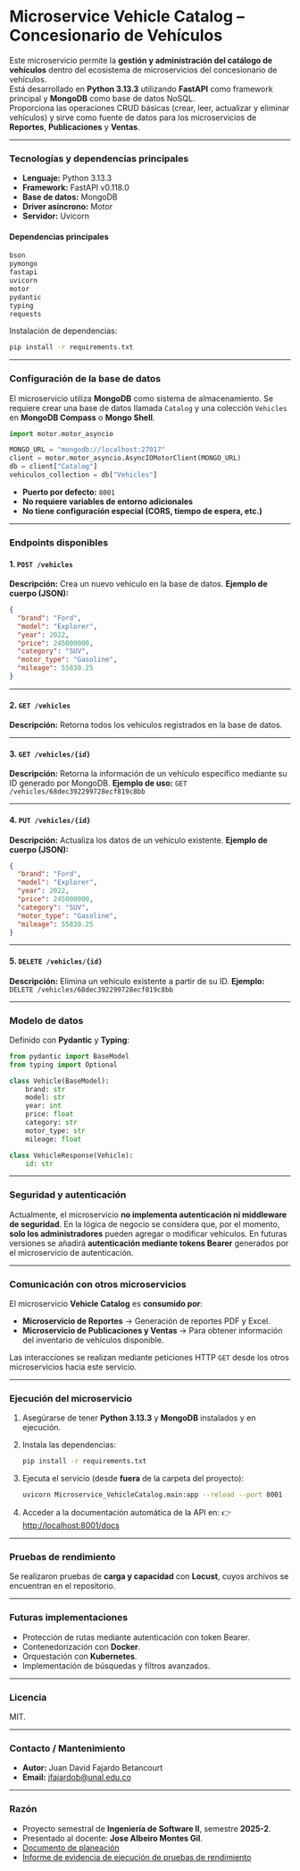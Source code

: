 # Microservice Vehicle Catalog – Concesionario de Vehículos

Este microservicio permite la **gestión y administración del catálogo de vehículos** dentro del ecosistema de microservicios del concesionario de vehículos.  
Está desarrollado en **Python 3.13.3** utilizando **FastAPI** como framework principal y **MongoDB** como base de datos NoSQL.  
Proporciona las operaciones CRUD básicas (crear, leer, actualizar y eliminar vehículos) y sirve como fuente de datos para los microservicios de **Reportes**, **Publicaciones** y **Ventas**.  

---

### Tecnologías y dependencias principales

- **Lenguaje:** Python 3.13.3  
- **Framework:** FastAPI v0.118.0  
- **Base de datos:** MongoDB  
- **Driver asíncrono:** Motor  
- **Servidor:** Uvicorn  

#### Dependencias principales

```txt
bson
pymongo
fastapi
uvicorn
motor
pydantic
typing
requests
````

Instalación de dependencias:

```bash
pip install -r requirements.txt
```

---

### Configuración de la base de datos

El microservicio utiliza **MongoDB** como sistema de almacenamiento.
Se requiere crear una base de datos llamada `Catalog` y una colección `Vehicles` en **MongoDB Compass** o **Mongo Shell**.

```python
import motor.motor_asyncio

MONGO_URL = "mongodb://localhost:27017"
client = motor.motor_asyncio.AsyncIOMotorClient(MONGO_URL)
db = client["Catalog"]
vehiculos_collection = db["Vehicles"]
```

* **Puerto por defecto:** `8001`
* **No requiere variables de entorno adicionales**
* **No tiene configuración especial (CORS, tiempo de espera, etc.)**

---

### Endpoints disponibles

#### 1. `POST /vehicles`

**Descripción:** Crea un nuevo vehículo en la base de datos.
**Ejemplo de cuerpo (JSON):**

```json
{
  "brand": "Ford",
  "model": "Explorer",
  "year": 2022,
  "price": 245000000,
  "category": "SUV",
  "motor_type": "Gasoline",
  "mileage": 55830.25
}
```

---

#### 2. `GET /vehicles`

**Descripción:** Retorna todos los vehículos registrados en la base de datos.

---

#### 3. `GET /vehicles/{id}`

**Descripción:** Retorna la información de un vehículo específico mediante su ID generado por MongoDB.
**Ejemplo de uso:**
`GET /vehicles/68dec392299728ecf819c8bb`

---

#### 4. `PUT /vehicles/{id}`

**Descripción:** Actualiza los datos de un vehículo existente.
**Ejemplo de cuerpo (JSON):**

```json
{
  "brand": "Ford",
  "model": "Explorer",
  "year": 2022,
  "price": 245000000,
  "category": "SUV",
  "motor_type": "Gasoline",
  "mileage": 55830.25
}
```

---

#### 5. `DELETE /vehicles/{id}`

**Descripción:** Elimina un vehículo existente a partir de su ID.
**Ejemplo:**
`DELETE /vehicles/68dec392299728ecf819c8bb`

---

### Modelo de datos

Definido con **Pydantic** y **Typing**:

```python
from pydantic import BaseModel
from typing import Optional

class Vehicle(BaseModel):
    brand: str
    model: str
    year: int
    price: float
    category: str
    motor_type: str
    mileage: float

class VehicleResponse(Vehicle):
    id: str
```

---

### Seguridad y autenticación

Actualmente, el microservicio **no implementa autenticación ni middleware de seguridad**.
En la lógica de negocio se considera que, por el momento, **solo los administradores** pueden agregar o modificar vehículos.
En futuras versiones se añadirá **autenticación mediante tokens Bearer** generados por el microservicio de autenticación.

---

### Comunicación con otros microservicios

El microservicio **Vehicle Catalog** es **consumido por**:

* **Microservicio de Reportes** → Generación de reportes PDF y Excel.
* **Microservicio de Publicaciones y Ventas** → Para obtener información del inventario de vehículos disponible.

Las interacciones se realizan mediante peticiones HTTP `GET` desde los otros microservicios hacia este servicio.

---

### Ejecución del microservicio

1. Asegúrarse de tener **Python 3.13.3** y **MongoDB** instalados y en ejecución.
2. Instala las dependencias:

   ```bash
   pip install -r requirements.txt
   ```
3. Ejecuta el servicio (desde **fuera** de la carpeta del proyecto):

   ```bash
   uvicorn Microservice_VehicleCatalog.main:app --reload --port 8001
   ```
4. Acceder a la documentación automática de la API en:
   👉 [http://localhost:8001/docs](http://localhost:8001/docs)

---

### Pruebas de rendimiento

Se realizaron pruebas de **carga y capacidad** con **Locust**, cuyos archivos se encuentran en el repositorio.

---

### Futuras implementaciones

* Protección de rutas mediante autenticación con token Bearer.
* Contenedorización con **Docker**.
* Orquestación con **Kubernetes**.
* Implementación de búsquedas y filtros avanzados.

---

### Licencia

MIT.

---

### Contacto / Mantenimiento

* **Autor:** Juan David Fajardo Betancourt
* **Email:** [jfajardob@unal.edu.co](mailto:jfajardob@unal.edu.co)

---

### Razón

* Proyecto semestral de **Ingeniería de Software II**, semestre **2025-2**.
* Presentado al docente: **Jose Albeiro Montes Gil**.
* [Documento de planeación](https://docs.google.com/document/d/1bnb3KTs5Pmeoy83xN5RjugHqdJ3E_rLXUf8NLsQU5xE/edit?usp=sharing)
* [Informe de evidencia de ejecución de pruebas de rendimiento](https://docs.google.com/document/d/1S7h12ZzESNoP5FUDjKQ7n9BWXnBOSWf8oHqbKiwUuSc/edit?usp=sharing)
